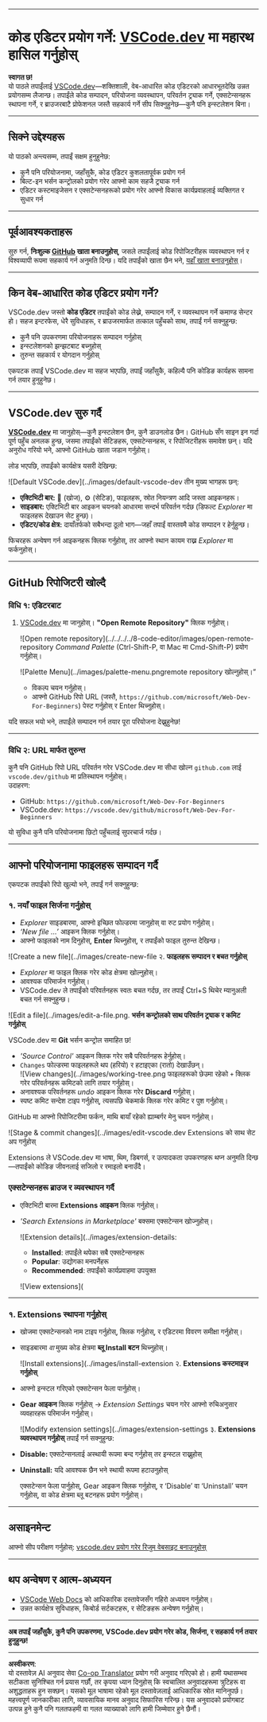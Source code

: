 <!--
CO_OP_TRANSLATOR_METADATA:
{
  "original_hash": "f8d4b0284f3fc1de7eb65073d8338cca",
  "translation_date": "2025-10-03T09:21:10+00:00",
  "source_file": "8-code-editor/1-using-a-code-editor/README.md",
  "language_code": "ne"
}
-->
***

# कोड एडिटर प्रयोग गर्ने: [VSCode.dev](https://vscode.dev) मा महारथ हासिल गर्नुहोस्

**स्वागत छ!**  
यो पाठले तपाईंलाई [VSCode.dev](https://vscode.dev)—शक्तिशाली, वेब-आधारित कोड एडिटरको आधारभूतदेखि उन्नत प्रयोगसम्म लैजान्छ। तपाईंले कोड सम्पादन, परियोजना व्यवस्थापन, परिवर्तन ट्र्याक गर्ने, एक्सटेन्सनहरू स्थापना गर्ने, र ब्राउजरबाटै प्रोफेशनल जस्तै सहकार्य गर्ने सीप सिक्नुहुनेछ—कुनै पनि इन्स्टलेशन बिना।

***

## सिक्ने उद्देश्यहरू

यो पाठको अन्त्यसम्म, तपाईं सक्षम हुनुहुनेछ:

- कुनै पनि परियोजनामा, जहाँसुकै, कोड एडिटर कुशलतापूर्वक प्रयोग गर्न
- बिल्ट-इन भर्सन कन्ट्रोलको प्रयोग गरेर आफ्नो काम सहजै ट्र्याक गर्न
- एडिटर कस्टमाइजेसन र एक्सटेन्सनहरूको प्रयोग गरेर आफ्नो विकास कार्यप्रवाहलाई व्यक्तिगत र सुधार गर्न

***

## पूर्वआवश्यकताहरू

सुरु गर्न, **निःशुल्क [GitHub](https://github.com) खाता बनाउनुहोस्**, जसले तपाईंलाई कोड रिपोजिटरीहरू व्यवस्थापन गर्न र विश्वव्यापी रूपमा सहकार्य गर्न अनुमति दिन्छ। यदि तपाईंको खाता छैन भने, [यहाँ खाता बनाउनुहोस्](https://github.com/)।

***

## किन वेब-आधारित कोड एडिटर प्रयोग गर्ने?

VSCode.dev जस्तो **कोड एडिटर** तपाईंको कोड लेख्ने, सम्पादन गर्ने, र व्यवस्थापन गर्ने कमाण्ड सेन्टर हो। सहज इन्टरफेस, धेरै सुविधाहरू, र ब्राउजरमार्फत तत्काल पहुँचको साथ, तपाईं गर्न सक्नुहुन्छ:

- कुनै पनि उपकरणमा परियोजनाहरू सम्पादन गर्नुहोस्
- इन्स्टलेशनको झन्झटबाट बच्नुहोस्
- तुरुन्त सहकार्य र योगदान गर्नुहोस्

एकपटक तपाईं VSCode.dev मा सहज भएपछि, तपाईं जहाँसुकै, कहिल्यै पनि कोडिङ कार्यहरू सामना गर्न तयार हुनुहुनेछ।

***

## VSCode.dev सुरु गर्दै

**[VSCode.dev](https://vscode.dev)** मा जानुहोस्—कुनै इन्स्टलेशन छैन, कुनै डाउनलोड छैन। GitHub सँग साइन इन गर्दा पूर्ण पहुँच अनलक हुन्छ, जसमा तपाईंको सेटिङहरू, एक्सटेन्सनहरू, र रिपोजिटरीहरू समावेश छन्। यदि अनुरोध गरियो भने, आफ्नो GitHub खाता जडान गर्नुहोस्।

लोड भएपछि, तपाईंको कार्यक्षेत्र यसरी देखिन्छ:

![Default VSCode.dev](../images/default-vscode-dev तीन मुख्य भागहरू छन्:
- **एक्टिभिटी बार:** 🔎 (खोज), ⚙️ (सेटिङ), फाइलहरू, स्रोत नियन्त्रण आदि जस्ता आइकनहरू।
- **साइडबार:** एक्टिभिटी बार आइकन चयनको आधारमा सन्दर्भ परिवर्तन गर्दछ (डिफल्ट *Explorer* मा फाइलहरू देखाउन सेट हुन्छ)।
- **एडिटर/कोड क्षेत्र:** दायाँतर्फको सबैभन्दा ठूलो भाग—जहाँ तपाईं वास्तवमै कोड सम्पादन र हेर्नुहुन्छ।

फिचरहरू अन्वेषण गर्न आइकनहरू क्लिक गर्नुहोस्, तर आफ्नो स्थान कायम राख्न _Explorer_ मा फर्कनुहोस्।

***

## GitHub रिपोजिटरी खोल्दै

### विधि १: एडिटरबाट

1. [VSCode.dev](https://vscode.dev) मा जानुहोस्। **"Open Remote Repository"** क्लिक गर्नुहोस्।

   ![Open remote repository](../../../../8-code-editor/images/open-remote-repository _Command Palette_ (Ctrl-Shift-P, वा Mac मा Cmd-Shift-P) प्रयोग गर्नुहोस्।

   ![Palette Menu](../images/palette-menu.pngremote repository खोल्नुहोस्।”
   - विकल्प चयन गर्नुहोस्।
   - आफ्नो GitHub रिपो URL (जस्तै, `https://github.com/microsoft/Web-Dev-For-Beginners`) पेस्ट गर्नुहोस् र Enter थिच्नुहोस्।

यदि सफल भयो भने, तपाईंले सम्पादन गर्न तयार पूरा परियोजना देख्नुहुनेछ!

***

### विधि २: URL मार्फत तुरुन्त

कुनै पनि GitHub रिपो URL परिवर्तन गरेर VSCode.dev मा सीधा खोल्न `github.com` लाई `vscode.dev/github` मा प्रतिस्थापन गर्नुहोस्।  
उदाहरण:

- GitHub: `https://github.com/microsoft/Web-Dev-For-Beginners`
- VSCode.dev: `https://vscode.dev/github/microsoft/Web-Dev-For-Beginners`

यो सुविधा कुनै पनि परियोजनामा छिटो पहुँचलाई सुपरचार्ज गर्दछ।

***

## आफ्नो परियोजनामा फाइलहरू सम्पादन गर्दै

एकपटक तपाईंको रिपो खुल्यो भने, तपाईं गर्न सक्नुहुन्छ:

### १. **नयाँ फाइल सिर्जना गर्नुहोस्**
- *Explorer* साइडबारमा, आफ्नो इच्छित फोल्डरमा जानुहोस् वा रुट प्रयोग गर्नुहोस्।
- _‘New file ...’_ आइकन क्लिक गर्नुहोस्।
- आफ्नो फाइलको नाम दिनुहोस्, **Enter** थिच्नुहोस्, र तपाईंको फाइल तुरुन्त देखिन्छ।

![Create a new file](../images/create-new-file २. **फाइलहरू सम्पादन र बचत गर्नुहोस्**

- *Explorer* मा फाइल क्लिक गरेर कोड क्षेत्रमा खोल्नुहोस्।
- आवश्यक परिमार्जन गर्नुहोस्।
- VSCode.dev ले तपाईंको परिवर्तनहरू स्वतः बचत गर्दछ, तर तपाईं Ctrl+S थिचेर म्यानुअली बचत गर्न सक्नुहुन्छ।

![Edit a file](../images/edit-a-file.png. **भर्सन कन्ट्रोलको साथ परिवर्तन ट्र्याक र कमिट गर्नुहोस्**

VSCode.dev मा **Git** भर्सन कन्ट्रोल समाहित छ!

- _'Source Control'_ आइकन क्लिक गरेर सबै परिवर्तनहरू हेर्नुहोस्।
- `Changes` फोल्डरमा फाइलहरूले थप (हरियो) र हटाइएका (रातो) देखाउँछन्।  
  ![View changes](../images/working-tree.png फाइलहरूको छेउमा रहेको `+` क्लिक गरेर परिवर्तनहरू कमिटको लागि तयार गर्नुहोस्।
- अनावश्यक परिवर्तनहरू _undo_ आइकन क्लिक गरेर **Discard** गर्नुहोस्।
- स्पष्ट कमिट सन्देश टाइप गर्नुहोस्, त्यसपछि चेकमार्क क्लिक गरेर कमिट र पुश गर्नुहोस्।

GitHub मा आफ्नो रिपोजिटरीमा फर्कन, माथि बायाँ रहेको ह्याम्बर्गर मेनु चयन गर्नुहोस्।

![Stage & commit changes](../images/edit-vscode.dev Extensions को साथ सेट अप गर्नुहोस्

Extensions ले VSCode.dev मा भाषा, थिम, डिबगर्स, र उत्पादकता उपकरणहरू थप्न अनुमति दिन्छ—तपाईंको कोडिङ जीवनलाई सजिलो र रमाइलो बनाउँदै।

### एक्सटेन्सनहरू ब्राउज र व्यवस्थापन गर्दै

- एक्टिभिटी बारमा **Extensions आइकन** क्लिक गर्नुहोस्।
- _'Search Extensions in Marketplace'_ बक्समा एक्सटेन्सन खोज्नुहोस्।

  ![Extension details](../images/extension-details:
  - **Installed**: तपाईंले थपेका सबै एक्सटेन्सनहरू
  - **Popular**: उद्योगका मनपर्नेहरू
  - **Recommended**: तपाईंको कार्यप्रवाहमा उपयुक्त

  ![View extensions](

  

***

### १. **Extensions स्थापना गर्नुहोस्**

- खोजमा एक्सटेन्सनको नाम टाइप गर्नुहोस्, क्लिक गर्नुहोस्, र एडिटरमा विवरण समीक्षा गर्नुहोस्।
- साइडबारमा _वा_ मुख्य कोड क्षेत्रमा **ब्लू Install बटन** थिच्नुहोस्।

  ![Install extensions](../images/install-extension २. **Extensions कस्टमाइज गर्नुहोस्**

- आफ्नो इन्स्टल गरिएको एक्सटेन्सन फेला पार्नुहोस्।
- **Gear आइकन** क्लिक गर्नुहोस् → _Extension Settings_ चयन गरेर आफ्नो रुचिअनुसार व्यवहारहरू परिमार्जन गर्नुहोस्।

  ![Modify extension settings](../images/extension-settings ३. **Extensions व्यवस्थापन गर्नुहोस्**
तपाईं गर्न सक्नुहुन्छ:

- **Disable:** एक्सटेन्सनलाई अस्थायी रूपमा बन्द गर्नुहोस् तर इन्स्टल राख्नुहोस्
- **Uninstall:** यदि आवश्यक छैन भने स्थायी रूपमा हटाउनुहोस्

  एक्सटेन्सन फेला पार्नुहोस्, Gear आइकन क्लिक गर्नुहोस्, र ‘Disable’ वा ‘Uninstall’ चयन गर्नुहोस्, वा कोड क्षेत्रमा ब्लू बटनहरू प्रयोग गर्नुहोस्।

***

## असाइनमेन्ट

आफ्नो सीप परीक्षण गर्नुहोस्: [vscode.dev प्रयोग गरेर रिजुम वेबसाइट बनाउनुहोस्](https://github.com/microsoft/Web-Dev-For-Beginners/blob/main/8-code-editor/1-using-a-code-editor/assignment.md)

***

## थप अन्वेषण र आत्म-अध्ययन

- [VSCode Web Docs](https://code.visualstudio.com/docs/editor/vscode-web?WT.mc_id=academic-0000-alfredodeza) को आधिकारिक दस्तावेजसँग गहिरो अध्ययन गर्नुहोस्।
- उन्नत कार्यक्षेत्र सुविधाहरू, किबोर्ड सर्टकटहरू, र सेटिङहरू अन्वेषण गर्नुहोस्।

***

**अब तपाईं जहाँसुकै, कुनै पनि उपकरणमा, VSCode.dev प्रयोग गरेर कोड, सिर्जना, र सहकार्य गर्न तयार हुनुहुन्छ!**

---

**अस्वीकरण**:  
यो दस्तावेज़ AI अनुवाद सेवा [Co-op Translator](https://github.com/Azure/co-op-translator) प्रयोग गरी अनुवाद गरिएको हो। हामी यथासम्भव सटीकता सुनिश्चित गर्न प्रयास गर्छौं, तर कृपया ध्यान दिनुहोस् कि स्वचालित अनुवादहरूमा त्रुटिहरू वा अशुद्धताहरू हुन सक्छन्। यसको मूल भाषामा रहेको मूल दस्तावेज़लाई आधिकारिक स्रोत मानिनुपर्छ। महत्त्वपूर्ण जानकारीका लागि, व्यावसायिक मानव अनुवाद सिफारिस गरिन्छ। यस अनुवादको प्रयोगबाट उत्पन्न हुने कुनै पनि गलतफहमी वा गलत व्याख्याको लागि हामी जिम्मेवार हुने छैनौं।